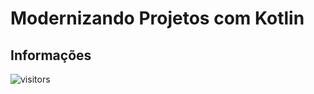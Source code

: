 # Modernizando Projetos com Kotlin

## Informações

![visitors](https://visitor-badge.glitch.me/badge?page_id=Devsgeeknerd.mod-pro-kot-android-express "Total de Visitas")

